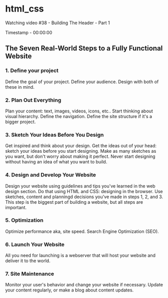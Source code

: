 # html_css

Watching video #38 - Building The Header - Part 1

Timestamp - 00:00:00

## The Seven Real-World Steps to a Fully Functional Website

### 1. Define your project

Define the goal of your project.
Define your audience.
Design with both of these in mind.

### 2. Plan Out Everything

Plan your content: text, images, videos, icons, etc..
Start thinking about visual hierarchy.
Define the navigation.
Define the site structure if it's a bigger project.

### 3. Sketch Your Ideas Before You Design

Get inspired and think about your design.
Get the ideas out of your head: sketch your ideas before you start designing.
Make as many sketches as you
want, but don't worry about making it perfect.
Never start designing without having an idea of what you want to build.

### 4. Design and Develop Your Website

Design your website using guidelines and tips you've learned in the web design section.
Do that using HTML and CSS: designing in the browser.
Use sketches, content and planningd decisions you've made in steps 1, 2, and 3.
This step is the biggest part of building a website, but all steps are important.

### 5. Optimization

Optimize performance aka, site speed.
Search Engine Optimization (SEO).

### 6. Launch Your Website

All you need for launching is a webserver that will host your website and deliver it to the world.

### 7. Site Maintenance

Monitor your user's behavior and change your website if necessary.
Update your content regularly, or make a blog about content updates.
